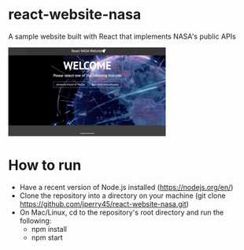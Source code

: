 # react-website-nasa
A sample website built with React that implements NASA's public APIs

![React Nasa Website](https://github.com/jperry45/react-website-nasa/blob/master/demo.gif)

# How to run
- Have a recent version of Node.js installed (https://nodejs.org/en/)
- Clone the repository into a directory on your machine (git clone https://github.com/jperry45/react-website-nasa.git)
- On Mac/Linux, cd to the repository's root directory and run the following:
  - npm install
  - npm start
